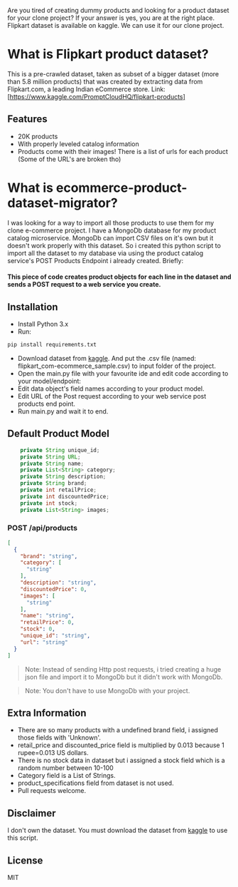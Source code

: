 Are you tired of creating dummy products and looking for a product dataset for your clone project?
If your answer is yes, you are at the right place.
Flipkart dataset is available on kaggle. We can use it for our clone project.

# What is Flipkart product dataset?
This is a pre-crawled dataset, taken as subset of a bigger dataset (more than 5.8 million products) that was created by extracting data from Flipkart.com, a leading Indian eCommerce store.
Link: [https://www.kaggle.com/PromptCloudHQ/flipkart-products]


## Features

- 20K products
- With properly leveled catalog information
- Products come with their images! There is a list of urls for each product (Some of the URL's are broken tho)

# What is ecommerce-product-dataset-migrator?
I was looking for a way to import all those products to use them for my clone e-commerce project. I have a MongoDb database for my product catalog microservice. MongoDb can import CSV files on it's own but it doesn't work properly with this dataset. So i created this python script to  import all the dataset to my database via using the product catalog service's POST Products Endpoint i already created. Briefly:
#### This piece of code creates product objects for each line in the dataset and sends a POST request to a web service you create.

## Installation
- Install Python 3.x
- Run:
```sh
pip install requirements.txt
```
- Download dataset from [kaggle](https://www.kaggle.com/PromptCloudHQ/flipkart-products). And put the .csv file (named: flipkart_com-ecommerce_sample.csv) to input folder of the project.
- Open the main.py file with your favourite ide and edit code according to your model/endpoint:
- Edit data object's field names  according to your product model.
- Edit URL of the Post request according to your web service post products end point.
- Run main.py and wait it to end.

## Default Product Model
```java
    private String unique_id;
    private String URL;
    private String name;
    private List<String> category;
    private String description;
    private String brand;
    private int retailPrice;
    private int discountedPrice;
    private int stock;
    private List<String> images;
```
### POST ​/api​/products

```json
[
  {
    "brand": "string",
    "category": [
      "string"
    ],
    "description": "string",
    "discountedPrice": 0,
    "images": [
      "string"
    ],
    "name": "string",
    "retailPrice": 0,
    "stock": 0,
    "unique_id": "string",
    "url": "string"
  }
]
```


> Note: Instead of sending Http post requests, i tried creating a huge json file and import it to MongoDb but it didn't work with MongoDb.

> Note: You don't have to use MongoDb with your project.
## Extra Information
- There are so many products with a undefined brand field, i assigned those fields with 'Unknown'.
- retail_price and discounted_price field is multiplied by 0.013 because 1 rupee=0.013 US dollars.
- There is no stock data in dataset but i assigned a stock field which is a random number between 10-100
- Category field is a List of Strings.
- product_specifications field from dataset is not used.
- Pull requests welcome.
## Disclaimer
I don't own the dataset. You must download the dataset from  [kaggle](https://www.kaggle.com/PromptCloudHQ/flipkart-products) to use this script.
## License
MIT

   [kaggle]: <https://www.kaggle.com/PromptCloudHQ/flipkart-products>
   
   
